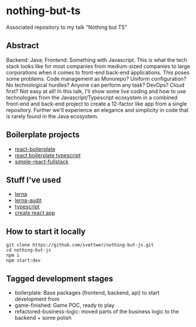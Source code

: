 # nothing-but-ts
Associated repository to my talk "Nothing but TS"

## Abstract

Backend: Java; Frontend: Something with Javascript. This is what the tech stack looks like for most companies from medium-sized companies to large corporations when it comes to front-end back-end applications. This poses some problems. Code management as Monorepo? Uniform configuration? No technological hurdles? Anyone can perform any task? DevOps? Cloud first? Not easy at all! In this talk, I'll show some live coding and how to use technologies from the Javascript/Typescript ecosystem in a combined front-end and back-end project to create a 12-factor like app from a single repository. Further we'll experience an elegance and simplicity in code that is rarely found in the Java ecosystem.

## Boilerplate projects
* [react-boilerplate](https://github.com/react-boilerplate/react-boilerplate)
* [react boilerplate typescript](https://github.com/react-boilerplate/react-boilerplate-typescript)
* [simple-react-fullstack](https://github.com/crsandeep/simple-react-full-stack)

## Stuff I've used
* [lerna](https://github.com/lerna/lerna)
* [lerna-audit](https://github.com/tnobody/lerna-audit)
* [typescript](https://www.typescriptlang.org/)
* [create react app](https://reactjs.org/docs/create-a-new-react-app.html)

## How to start it locally
```
git clone https://github.com/svettwer/nothing-but-js.git
cd nothing-but-js
npm i
npm start:dev
```

## Tagged development stages
 * boilerplate: Base packages (frontend, backend, api) to start development from
 * game-finished: Game POC, ready to play
 * refactored-business-logic: moved parts of the business logic to the backend + some polish 
